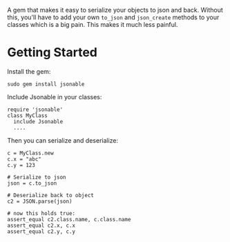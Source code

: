 A gem that makes it easy to serialize your objects to json and back. Without this, you'll have to add your own
`to_json` and `json_create` methods to your classes which is a big pain. This makes it much less painful.

Getting Started
==============

Install the gem:

    sudo gem install jsonable

Include Jsonable in your classes:

    require 'jsonable'
    class MyClass
      include Jsonable
      ....

Then you can serialize and deserialize:

    c = MyClass.new
    c.x = "abc"
    c.y = 123

    # Serialize to json
    json = c.to_json

    # Deserialize back to object
    c2 = JSON.parse(json)

    # now this holds true:
    assert_equal c2.class.name, c.class.name
    assert_equal c2.x, c.x
    assert_equal c2.y, c.y

